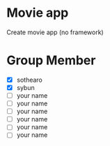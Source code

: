 # Movie app
Create movie app (no framework)

# Group Member
- [x] sothearo
- [x] sybun
- [ ] your name
- [ ] your name
- [ ] your name
- [ ] your name
- [ ] your name
- [ ] your name
